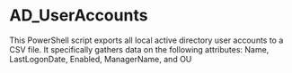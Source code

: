 # AD_UserAccounts
This PowerShell script exports all local active directory user accounts to a CSV file. It specifically gathers data on the following attributes: Name, LastLogonDate, Enabled, ManagerName, and OU
